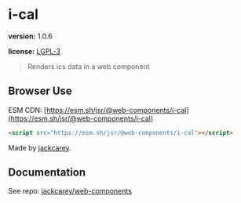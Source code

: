# i-cal

**version:** 1.0.6

**license:** [LGPL-3](https://www.tldrlegal.com/search?query=LGPL-3)

> Renders ics data in a web component

## Browser Use

ESM CDN: [https://esm.sh/jsr/@web-components/i-cal](https://esm.sh/jsr/@web-components/i-cal)

```html
<script src="https://esm.sh/jsr/@web-components/i-cal"></script>
```

Made by [jackcarey](https://jackcarey.co.uk).

## Documentation

See repo: [jackcarey/web-components](https://github.com/jackcarey/web-components)